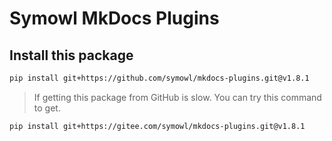 # Symowl MkDocs Plugins

## Install this package

``` sh
pip install git+https://github.com/symowl/mkdocs-plugins.git@v1.8.1
```

> If getting this package from GitHub is slow. You can try this command to get.

``` sh
pip install git+https://gitee.com/symowl/mkdocs-plugins.git@v1.8.1
```
